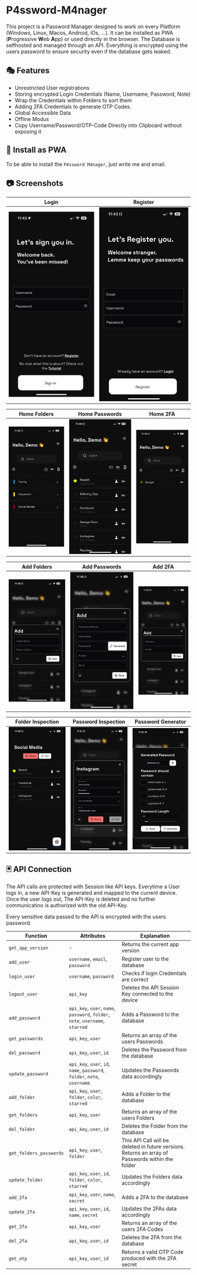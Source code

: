 # P4ssword-M4nager

This project is a Password Manager designed to work on every Platform (Windows, Linux, Macos, Android, iOs, ...). It can be installed as PWA (**P**rogressive **W**eb **A**pp) or used directly in the browser. The Database is selfhosted and managed through an API. Everything is encrypted using the users password to ensure security even if the database gets leaked. 

## 🎭 Features

- Unrestricted User registrations
- Storing encrypted Login Credentials (Name, Username, Password, Note)
- Wrap the Credentials within Folders to sort them
- Adding 2FA Credentials to generate OTP Codes.
- Global Accessible Data
- Offline Modus
- Copy Username/Password/OTP-Code Directly into Clipboard without exposing it

## 🔱 Install as PWA

To be able to install the `P4ssword M4nager`, just write me and email.

## 📷 Screenshots
| Login | Register |
|----------|------------|
|![](images/login.png)|![](images/register.png)|

| Home Folders | Home Passwords | Home 2FA | 
|----------|------------|------------|
|![](images/homeFolder.png)|![](images/homePassword.png)| ![](images/homeTwofa.png)|

| Add Folders | Add Passwords | Add 2FA | 
|----------|------------|------------|
|![](images/addFolder.png)|![](images/addPassword.png)| ![](images/addTwofa.png)|

| Folder Inspection | Password Inspection | Password Generator
|----------|------------|------------|
|![](images/FolderPassword.png)|![](images/passwordView.png)|![](images/passwordGenerator.png)|

## 🃏 API Connection
The API calls are protected with Session like API keys. Everytime a User logs in, a new API-Key is generated and mapped to the current device. Once the user logs out, The API-Key is deleted and no further communicatino is authorized with the old API-Key. 

Every sensitive data passed to the API is encrypted with the users password. 

| Function | Attributes | Explanation |
|----------|------------|-------------|
|`get_app_version`|-|Returns the current app version|
|`add_user`  | `username`, `email`, `password`  | Register user to the database |
|`login_user`| `username`, `password`| Checks if login Credentials are correct  |
|  `logout_user` | `api_key`  | Deletes the API Session Key connected to the device  |
|`add_password`|`api_key`, `user`, `name`, `password`, `folder`, `note`, `username`, `starred`| Adds a Password to the database |
|`get_passwords`|`api_key`, `user`| Returns an array of the users Passwords|
|`del_password`|`api_key`, `user`, `id`| Deletes the Password from the database|
|`update_password`|`api_key`, `user`, `id`, `name`, `password`, `folder`, `note`, `username`| Updates the Passwords data accordingly|
|`add_folder`|`api_key`, `user`, `folder`, `color`, `starred`| Adds a Folder to the database|
|`get_folders`|`api_key`, `user`| Returns an array of the users Folders|
|`del_folder`|`api_key`, `user`, `id`|Deletes the Folder from the database|
|`get_folders_passwords`|`api_key`, `user`, `folder`|This API Call will be deleted in future versions. Returns an array of Passwords within the folder|
|`update_folder`|`api_key`, `user`, `id`, `folder`, `color`, `starred`| Updates the Folders data accordingly|
|`add_2fa`|`api_key`, `user`, `name`, `secret`|Adds a 2FA to the database|
|`update_2fa`|`api_key`, `user`, `id`, `name`, `secret`|Updates the 2FAs data accordingly|
|`get_2fa`|`api_key`, `user`|Returns an array of the users 2FA Codes|
|`del_2fa`|`api_key`, `user`, `id`|Deletes the 2FA from the database|
|`get_otp`|`api_key`, `user`, `id`|Returns a valid OTP Code produced with the 2FA secret|
